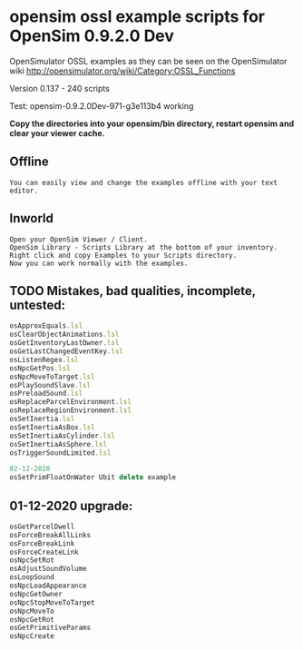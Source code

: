 # opensim ossl example scripts for OpenSim 0.9.2.0 Dev

OpenSimulator OSSL examples as they can be seen on the OpenSimulator wiki http://opensimulator.org/wiki/Category:OSSL_Functions

Version 0.137 - 240 scripts

Test: opensim-0.9.2.0Dev-971-g3e113b4 working

**Copy the directories into your opensim/bin directory, restart opensim and clear your viewer cache.**

## Offline
    You can easily view and change the examples offline with your text editor.

## Inworld
    Open your OpenSim Viewer / Client.
    OpenSim Library - Scripts Library at the bottom of your inventory.
    Right click and copy Examples to your Scripts directory.
    Now you can work normally with the examples.

## TODO Mistakes, bad qualities, incomplete, untested:

```javascript
osApproxEquals.lsl
osClearObjectAnimations.lsl
osGetInventoryLastOwner.lsl
osGetLastChangedEventKey.lsl
osListenRegex.lsl
osNpcGetPos.lsl
osNpcMoveToTarget.lsl
osPlaySoundSlave.lsl
osPreloadSound.lsl
osReplaceParcelEnvironment.lsl
osReplaceRegionEnvironment.lsl
osSetInertia.lsl
osSetInertiaAsBox.lsl
osSetInertiaAsCylinder.lsl
osSetInertiaAsSphere.lsl
osTriggerSoundLimited.lsl

02-12-2020
osSetPrimFloatOnWater Ubit delete example
```


## 01-12-2020 upgrade:
```javascript
osGetParcelDwell
osForceBreakAllLinks
osForceBreakLink
osForceCreateLink
osNpcSetRot
osAdjustSoundVolume
osLoopSound
osNpcLoadAppearance
osNpcGetOwner
osNpcStopMoveToTarget
osNpcMoveTo
osNpcGetRot
osGetPrimitiveParams
osNpcCreate
```
